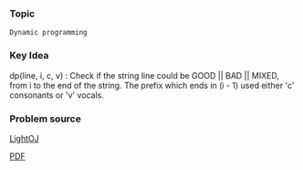 
### Topic

    Dynamic programming


### Key Idea

dp(line, i, c, v) : Check if the string line could be GOOD || BAD || MIXED, from i to the end of the string. The prefix which ends in (i - 1) used either 'c' consonants or 'v' vocals.

### Problem source

[LightOJ](http://lightoj.com/volume_showproblem.php?problem=1051)

[PDF](http://lightoj.com/volume_showproblem.php?problem=1051&language=english&type=pdf)



